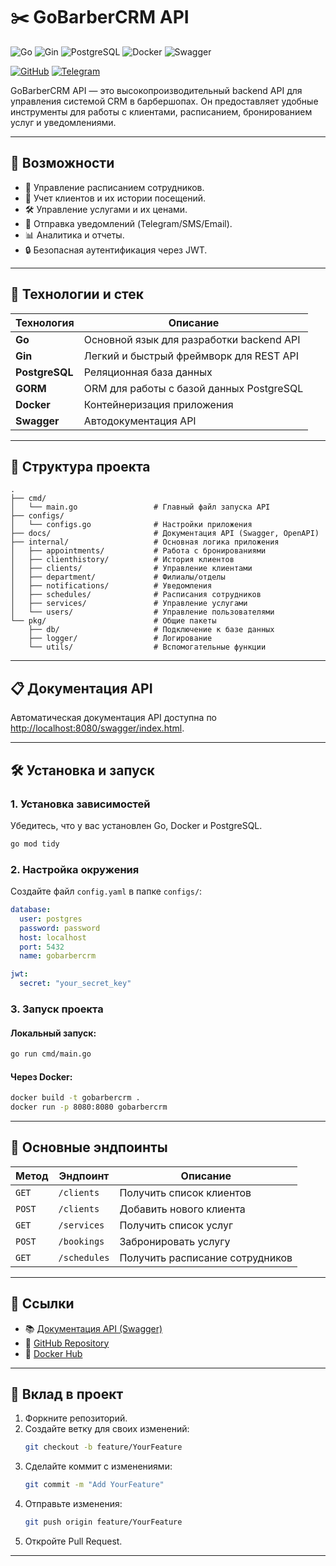 
# ✂️ GoBarberCRM API

![Go](https://img.shields.io/badge/Go-v1.20-blue?style=flat-square&logo=go)
![Gin](https://img.shields.io/badge/Gin-Framework-blueviolet?style=flat-square)
![PostgreSQL](https://img.shields.io/badge/PostgreSQL-v14-blue?style=flat-square&logo=postgresql)
![Docker](https://img.shields.io/badge/Docker-Ready-2496ED?style=flat-square&logo=docker)
![Swagger](https://img.shields.io/badge/Swagger-API%20Docs-green?style=flat-square&logo=swagger)

[![GitHub](https://img.shields.io/badge/GitHub-GoBarberCRM-black?style=for-the-badge&logo=github)](https://github.com/0sokrat0/GoBarberCRM-API)
[![Telegram](https://img.shields.io/badge/Telegram-Community-blue?style=for-the-badge&logo=telegram)](https://t.me/SOKRAT_00)

GoBarberCRM API — это высокопроизводительный backend API для управления системой CRM в барбершопах. Он предоставляет удобные инструменты для работы с клиентами, расписанием, бронированием услуг и уведомлениями.

---

## 📖 Возможности

- 📅 Управление расписанием сотрудников.
- 💈 Учет клиентов и их истории посещений.
- 🛠 Управление услугами и их ценами.
- 📲 Отправка уведомлений (Telegram/SMS/Email).
- 📊 Аналитика и отчеты.
- 🔒 Безопасная аутентификация через JWT.

---

## 🚀 Технологии и стек

| Технология      | Описание                                    |
|------------------|---------------------------------------------|
| **Go**          | Основной язык для разработки backend API    |
| **Gin**         | Легкий и быстрый фреймворк для REST API     |
| **PostgreSQL**  | Реляционная база данных                     |
| **GORM**        | ORM для работы с базой данных PostgreSQL    |
| **Docker**      | Контейнеризация приложения                  |
| **Swagger**     | Автодокументация API                       |

---

## 📂 Структура проекта

```plaintext
.
├── cmd/
│   └── main.go                 # Главный файл запуска API
├── configs/
│   └── configs.go              # Настройки приложения
├── docs/                       # Документация API (Swagger, OpenAPI)
├── internal/                   # Основная логика приложения
│   ├── appointments/           # Работа с бронированиями
│   ├── clienthistory/          # История клиентов
│   ├── clients/                # Управление клиентами
│   ├── department/             # Филиалы/отделы
│   ├── notifications/          # Уведомления
│   ├── schedules/              # Расписания сотрудников
│   ├── services/               # Управление услугами
│   └── users/                  # Управление пользователями
└── pkg/                        # Общие пакеты
    ├── db/                     # Подключение к базе данных
    ├── logger/                 # Логирование
    └── utils/                  # Вспомогательные функции
```

---

## 📋 Документация API

Автоматическая документация API доступна по [http://localhost:8080/swagger/index.html](http://localhost:8080/swagger/index.html).

---

## 🛠 Установка и запуск

### 1. Установка зависимостей
Убедитесь, что у вас установлен Go, Docker и PostgreSQL.

```bash
go mod tidy
```

### 2. Настройка окружения

Создайте файл `config.yaml` в папке `configs/`:

```yaml
database:
  user: postgres
  password: password
  host: localhost
  port: 5432
  name: gobarbercrm

jwt:
  secret: "your_secret_key"
```

### 3. Запуск проекта

#### Локальный запуск:
```bash
go run cmd/main.go
```

#### Через Docker:
```bash
docker build -t gobarbercrm .
docker run -p 8080:8080 gobarbercrm
```

---

## 📂 Основные эндпоинты

| Метод   | Эндпоинт                 | Описание                                  |
|---------|--------------------------|-------------------------------------------|
| `GET`   | `/clients`              | Получить список клиентов                  |
| `POST`  | `/clients`              | Добавить нового клиента                   |
| `GET`   | `/services`             | Получить список услуг                     |
| `POST`  | `/bookings`             | Забронировать услугу                      |
| `GET`   | `/schedules`            | Получить расписание сотрудников           |

---

## 🔗 Ссылки

- 📚 [Документация API (Swagger)](http://localhost:8080/swagger/index.html)
- 📂 [GitHub Repository](https://github.com/your-repo/gobarbercrm)
- 🐋 [Docker Hub](https://hub.docker.com/repository/docker/your-repo/gobarbercrm)

---

## 🤝 Вклад в проект

1. Форкните репозиторий.
2. Создайте ветку для своих изменений:
   ```bash
   git checkout -b feature/YourFeature
   ```
3. Сделайте коммит с изменениями:
   ```bash
   git commit -m "Add YourFeature"
   ```
4. Отправьте изменения:
   ```bash
   git push origin feature/YourFeature
   ```
5. Откройте Pull Request.

---
